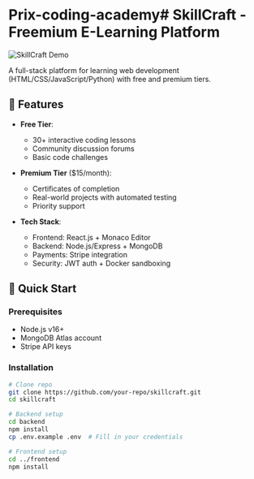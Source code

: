 # Prix-coding-academy# SkillCraft - Freemium E-Learning Platform

![SkillCraft Demo](demo.gif) 


A full-stack platform for learning web development (HTML/CSS/JavaScript/Python) with free and premium tiers.

## 🌟 Features

- **Free Tier**:
  - 30+ interactive coding lessons
  - Community discussion forums
  - Basic code challenges

- **Premium Tier** ($15/month):
  - Certificates of completion
  - Real-world projects with automated testing
  - Priority support

- **Tech Stack**:
  - Frontend: React.js + Monaco Editor
  - Backend: Node.js/Express + MongoDB
  - Payments: Stripe integration
  - Security: JWT auth + Docker sandboxing

## 🚀 Quick Start

### Prerequisites
- Node.js v16+
- MongoDB Atlas account
- Stripe API keys

### Installation
```bash
# Clone repo
git clone https://github.com/your-repo/skillcraft.git
cd skillcraft

# Backend setup
cd backend
npm install
cp .env.example .env  # Fill in your credentials

# Frontend setup
cd ../frontend
npm install
